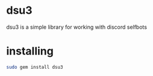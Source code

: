 # dsu3
dsu3 is a simple library for working with discord selfbots

# installing
```sh
sudo gem install dsu3
```
